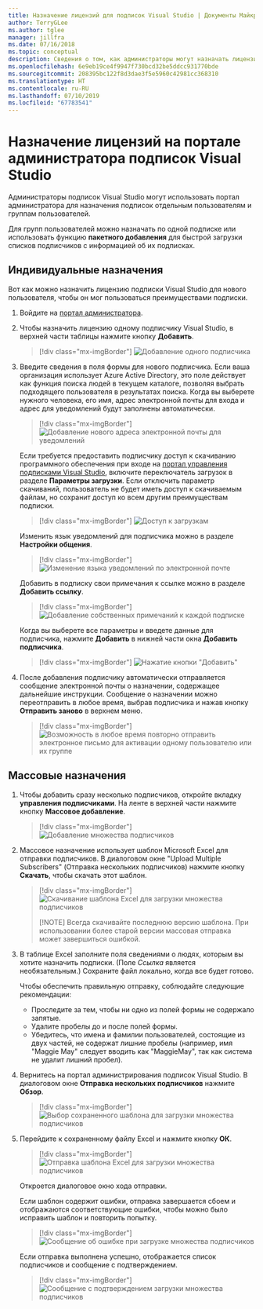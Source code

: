 ```yaml
---
title: Назначение лицензий для подписок Visual Studio | Документы Майкрософт
author: TerryGLee
ms.author: tglee
manager: jillfra
ms.date: 07/16/2018
ms.topic: conceptual
description: Сведения о том, как администраторы могут назначать лицензии для подписчиков.
ms.openlocfilehash: 6e9eb19ce4f9947f730bcd32be5ddcc931770bde
ms.sourcegitcommit: 208395bc122f8d3dae3f5e5960c42981cc368310
ms.translationtype: HT
ms.contentlocale: ru-RU
ms.lasthandoff: 07/10/2019
ms.locfileid: "67783541"
---
```

# <a name="assign-licenses-in-the-visual-studio-subscriptions-administrator-portal"></a>Назначение лицензий на портале администратора подписок Visual Studio

Администраторы подписок Visual Studio могут использовать портал администратора для назначения подписок отдельным пользователям и группам пользователей.

Для групп пользователей можно назначать по одной подписке или использовать функцию **пакетного добавления** для быстрой загрузки списков подписчиков с информацией об их подписках.

## <a name="individual-assignments"></a>Индивидуальные назначения

Вот как можно назначить лицензию подписки Visual Studio для нового пользователя, чтобы он мог пользоваться преимуществами подписки.

1. Войдите на [портал администратора](https://manage.visualstudio.com).

2. Чтобы назначить лицензию одному подписчику Visual Studio, в верхней части таблицы нажмите кнопку **Добавить**.
   > [!div class="mx-imgBorder"]
   > ![Добавление одного подписчика](media/add-single-subscriber.png)

3. Введите сведения в поля формы для нового подписчика. Если ваша организация использует Azure Active Directory, это поле действует как функция поиска людей в текущем каталоге, позволяя выбрать подходящего пользователя в результатах поиска. Когда вы выберете нужного человека, его имя, адрес электронной почты для входа и адрес для уведомлений будут заполнены автоматически.
   > [!div class="mx-imgBorder"]
   > ![Добавление нового адреса электронной почты для уведомлений](media/add-new-subscriber-notification-email.png)

    Если требуется предоставить подписчику доступ к скачиванию программного обеспечения при входе на [портал управления подписками Visual Studio](https://my.visualstudio.com?wt.mc_id=o~msft~docs), включите переключатель загрузок в разделе **Параметры загрузки**. Если отключить параметр скачиваний, пользователь не будет иметь доступ к скачиваемым файлам, но сохранит доступ ко всем другим преимуществам подписки.
   > [!div class="mx-imgBorder"]
   > ![Доступ к загрузкам](media/access-to-downloads.png)

    Изменить язык уведомлений для подписчика можно в разделе **Настройки общения**.
   > [!div class="mx-imgBorder"]
   > ![Изменение языка уведомлений по электронной почте](media/change-subscriber-communication-preference.png)

    Добавить в подписку свои примечания к ссылке можно в разделе **Добавить ссылку**.
   > [!div class="mx-imgBorder"]
   > ![Добавление собственных примечаний к каждой подписке](media/add-subscriber-reference-notes.png)

    Когда вы выберете все параметры и введете данные для подписчика, нажмите **Добавить** в нижней части окна **Добавить подписчика**.
   > [!div class="mx-imgBorder"]
   > ![Нажатие кнопки "Добавить"](media/add-button.png)

4. После добавления подписчику автоматически отправляется сообщение электронной почты о назначении, содержащее дальнейшие инструкции. Сообщение о назначении можно переотправить в любое время, выбрав подписчика и нажав кнопку **Отправить заново** в верхнем меню.
   > [!div class="mx-imgBorder"]
   > ![Возможность в любое время повторно отправить электронное письмо для активации одному пользователю или их группе](media/resend-subscriber-activation-emails.png)

## <a name="bulk-assignments"></a>Массовые назначения

1. Чтобы добавить сразу несколько подписчиков, откройте вкладку **управления подписчиками**. На ленте в верхней части нажмите кнопку **Массовое добавление**.
   > [!div class="mx-imgBorder"]
   > ![Добавление множества подписчиков](media/add-multiple-subscribers.png)

2. Массовое назначение использует шаблон Microsoft Excel для отправки подписчиков. В диалоговом окне "Upload Multiple Subscribers" (Отправка нескольких подписчиков) нажмите кнопку **Скачать**, чтобы скачать этот шаблон.
   > [!div class="mx-imgBorder"]
   > ![Скачивание шаблона Excel для загрузки множества подписчиков](media/download-template-upload-subscribers.png)
   >
   > [!NOTE]
   > Всегда скачивайте последнюю версию шаблона. При использовании более старой версии массовая отправка может завершиться ошибкой.

3. В таблице Excel заполните поля сведениями о людях, которым вы хотите назначить подписки. (Поле *Ссылка* является необязательным.) Сохраните файл локально, когда все будет готово.

   Чтобы обеспечить правильную отправку, соблюдайте следующие рекомендации:

    - Проследите за тем, чтобы ни одно из полей формы не содержало запятые.
    - Удалите пробелы до и после полей формы.
    - Убедитесь, что имена и фамилии пользователей, состоящие из двух частей, не содержат лишние пробелы (например, имя "Maggie May" следует вводить как "MaggieMay", так как система не удалит лишний пробел).

4. Вернитесь на портал администрирования подписок Visual Studio. В диалоговом окне **Отправка нескольких подписчиков** нажмите **Обзор**.
   > [!div class="mx-imgBorder"]
   > ![Выбор сохраненного шаблона для загрузки множества подписчиков](media/bulk-add-browse-saved-template.png)

5. Перейдите к сохраненному файлу Excel и нажмите кнопку **ОК**.
   > [!div class="mx-imgBorder"]
   > ![Отправка шаблона Excel для загрузки множества подписчиков](media/bulk-upload-subscribers.png)

    Откроется диалоговое окно хода отправки.

    Если шаблон содержит ошибки, отправка завершается сбоем и отображаются соответствующие ошибки, чтобы можно было исправить шаблон и повторить попытку.
   > [!div class="mx-imgBorder"]
   > ![Сообщение об ошибке при загрузке множества подписчиков](media/bulk-add-template-failed.png)

    Если отправка выполнена успешно, отображается список подписчиков и сообщение с подтверждением.
   > [!div class="mx-imgBorder"]
   > ![Сообщение с подтверждением загрузки множества подписчиков](media/bulk-add-template-success.png)
